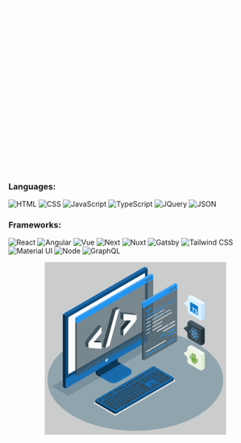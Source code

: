 <div
    style="width: 100%; position: relative; background-size: cover; height: 550px; padding-top: 80px; display: flex; flex-direction: column; align-items: center;">
    <div style="width: 70%;">
        <h2 align="center" style="color: #fff;">Hi, everyone👋, I'm Fajar Ali</h1>
            <h1 style="color : #fff" align="center">A React and JavaScript, TypeScript Developer</h3>
                <h4 style="color: #fff;">
                    I am a high-skilled and experienced software developer who is specialized in modern JavaScript frameworks such as React, React Native, Angular, Vue and Node.js with JavaScript, TypeScript and latest ECMAScript.
                    <br /><br />
                    While I am working on the projects, I know what and how should I do for the business success of final products and do my best.
                </h4>
                <h4 style="font-style : italic; color: #fff;"></h4>
    </div>

<div>

### Languages:

![HTML](https://img.shields.io/badge/HTML5-E34F26?style=for-the-badge&logo=html5&logoColor=white)
![CSS](https://img.shields.io/badge/CSS3-1572B6?style=for-the-badge&logo=css3&logoColor=white)
![JavaScript](https://img.shields.io/badge/JavaScript-323330?style=for-the-badge&logo=javascript&logoColor=F7DF1E)
![TypeScript](https://img.shields.io/badge/TypeScript-007ACC?style=for-the-badge&logo=typescript&logoColor=white)
![JQuery](https://img.shields.io/badge/jQuery-0769AD?style=for-the-badge&logo=jquery&logoColor=white)
![JSON](https://img.shields.io/badge/json-5E5C5C?style=for-the-badge&logo=json&logoColor=white)


### Frameworks:

![React](https://img.shields.io/badge/React-20232A?style=for-the-badge=react&logoColor=61DAFB)
![Angular](https://img.shields.io/badge/Angular-DD0031?style=for-the-badge=angular&logoColor=white)
![Vue](https://img.shields.io/badge/Vue.js-35495E?style=for-the-badge=vuedotjs&logoColor=4FC08D)
![Next](https://img.shields.io/badge/next.js-000000?style=for-the-badge=nextdotjs&logoColor=white)
![Nuxt](https://img.shields.io/badge/nuxt.js-00C58E?style=for-the-badge=nuxtdotjs&logoColor=white)
![Gatsby](https://img.shields.io/badge/Gatsby-663399?style=for-the-badge=gatsby&logoColor=white)
![Tailwind CSS](https://img.shields.io/badge/Tailwind_CSS-38B2AC?style=for-the-badge=tailwind-css&logoColor=white)
![Material UI](https://img.shields.io/badge/Material%20UI-007FFF?style=for-the-badge=mui&logoColor=white)
![Node](https://img.shields.io/badge/Node.js-339933?style=for-the-badge=nodedotjs&logoColor=white)
![GraphQL](https://img.shields.io/badge/GraphQl-E10098?style=for-the-badge=graphql&logoColor=white)
</div>


<img align="right" alt="GIF" src="techstack.gif" width="360px"/>
    
</div>